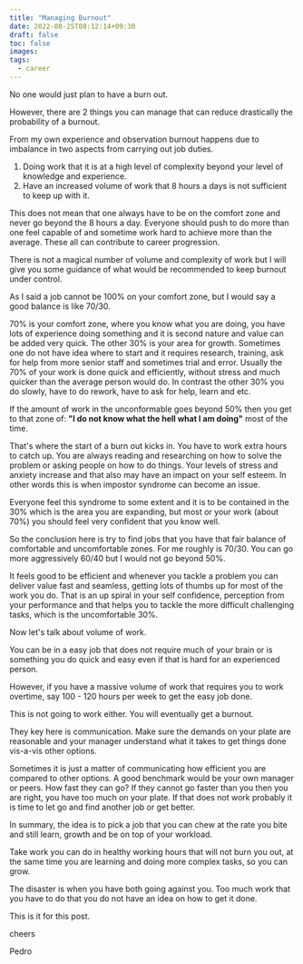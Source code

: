 ```yaml
---
title: "Managing Burnout"
date: 2022-08-25T08:12:14+09:30
draft: false
toc: false
images:
tags:
  - career
---
```


No one would just plan to have a burn out.

However, there are 2 things you can manage that can reduce drastically the probability of a burnout.

From my own experience and observation burnout happens due to imbalance in two aspects from carrying out job duties.

1. Doing work that it is at a high level of complexity beyond your level of knowledge and experience.
2. Have an increased volume of work that 8 hours a days is not sufficient to keep up with it.

This does not mean that one always have to be on the comfort zone and never go beyond the 8 hours a day. Everyone should push to do more than one feel capable of and sometime work hard to achieve more than the average. These all can contribute to career progression.

There is not a magical number of volume and complexity of work but I will give you some guidance of what would be recommended to keep burnout under control.

As I said a job cannot be 100% on your comfort zone, but I would say a good balance is like 70/30.

70% is your comfort zone, where you know what you are doing, you have lots of experience doing something and it is second nature and value can be added very quick.
The other 30% is your area for growth. Sometimes one do not have idea where to start and it requires research, training, ask for help from more senior staff and sometimes trial and error. Usually the 70% of your work is done quick and efficiently, without stress and much quicker than the average person would do. In contrast the other 30% you do slowly, have to do rework, have to ask for help, learn and etc.

If the amount of work in the unconformable goes beyond 50% then you get to that zone of: **"I do not know what the hell what I am doing"** most of the time.

That's where the start of a burn out kicks in. You have to work extra hours to catch up. You are always reading and researching on how to solve the problem or asking people on how to do things. Your levels of stress and anxiety increase and that also may have an impact on your self esteem. In other words this is when impostor syndrome can become an issue.

Everyone feel this syndrome to some extent and it is to be contained in the 30% which is the area you are expanding, but most or your work (about 70%) you should feel very confident that you know well.

So the conclusion here is try to find jobs that you have that fair balance of comfortable and uncomfortable zones. For me roughly is 70/30. You can go more aggressively 60/40 but I would not go beyond 50%.

It feels good to be efficient and whenever you tackle a problem you can deliver value fast and seamless, getting lots of thumbs up for most of the work you do. That is an up spiral in your self confidence, perception from your performance and that helps you to tackle the more difficult challenging tasks, which is the uncomfortable 30%.

Now let's talk about volume of work.

You can be in a easy job that does not require much of your brain or is something you do quick and easy even if that is hard for an experienced person.

However, if you have a massive volume of work that requires you to work overtime, say 100 - 120 hours per week to get the easy job done.

This is not going to work either. You will eventually get a burnout.

They key here is communication. Make sure the demands on your plate are reasonable and your manager understand what it takes to get things done vis-a-vis other options.

Sometimes it is just a matter of communicating how efficient you are compared to other options. A good benchmark would be your own manager or peers. How fast they can go? If they cannot go faster than you then you are right, you have too much on your plate.
If that does not work probably it is time to let go and find another job or get better.

In summary, the idea is to pick a job that you can chew at the rate you bite and still learn, growth and be on top of your workload.

Take work you can do in healthy working hours that will not burn you out, at the same time you are learning and doing more complex tasks, so you can grow.

The disaster is when you have both going against you. Too much work that you have to do that you do not have an idea on how to get it done.

This is it for this post.

cheers

Pedro
